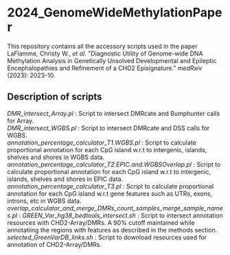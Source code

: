 # 2024_GenomeWideMethylationPaper

This repository contains all the accessory scripts used in the paper LaFlamme, Christy W., _et al_. "Diagnostic Utility of Genome-wide DNA Methylation Analysis in Genetically Unsolved Developmental and Epileptic Encephalopathies and Refinement of a CHD2 Episignature." _medRxiv_ (2023): 2023-10.

## Description of scripts
*DMR_intersect_Array.pl* : Script to intersect DMRcate and Bumphunter calls for Array.  
*DMR_intersect_WGBS.pl* : Script to intersect DMRcate and DSS calls for WGBS.  
*annotation_percentage_calculator_T1.WGBS.pl* : Script to calculate proportional annotation for each CpG island w.r.t to intergenic, islands, shelves and shores in WGBS data.  
*annotation_percentage_calculator_T2.EPIC.and.WGBSOverlap.pl* : Script to calculate proportional annotation for each CpG island w.r.t to intergenic, islands, shelves and shores in EPIC data.  
*annotation_percentage_calculator_T3.pl* : Script to calculate proportional annotation for each CpG island w.r.t gene features such as UTRs, exons, introns, etc in WGBS data.
*overlap_calculator_and_merge_DMRs_count_samples_merge_sample_names.pl* : 
*GREEN_Var_hg38_bedtools_intersect.sh* : Script to intersect annotation resources with CHD2-Array/DMRs. A 90% cutoff maintained while annotatiing the regions with features as described in the methods section.  
*selected_GreenVarDB_links.sh* : Script to download resources used for annotation of CHD2-Array/DMRs.
